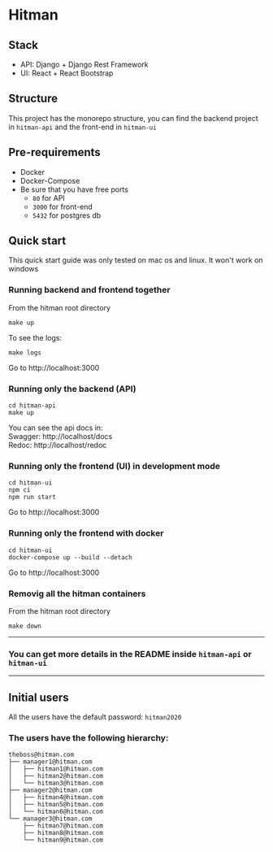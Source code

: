 # Hitman
## Stack
- API: Django + Django Rest Framework
- UI: React + React Bootstrap

## Structure
This project has the monorepo structure, you can find the backend project in `hitman-api` and the front-end in `hitman-ui`

## Pre-requirements
- Docker
- Docker-Compose
- Be sure that you have free ports 
    - `80` for API
    - `3000` for front-end
    - `5432` for postgres db

## Quick start
This quick start guide was only tested on mac os and linux. It won't work on windows
### Running backend and frontend together
From the hitman root directory
```console
make up
```

To see the logs:
```console
make logs
```

Go to http://localhost:3000

### Running only the backend (API)
```console
cd hitman-api  
make up
```

You can see the api docs in:  
Swagger: http://localhost/docs  
Redoc: http://localhost/redoc  

### Running only the frontend (UI) in development mode
```console
cd hitman-ui  
npm ci  
npm run start
```

Go to http://localhost:3000

### Running only the frontend with docker
```console
cd hitman-ui  
docker-compose up --build --detach
```

Go to http://localhost:3000

### Removig all the hitman containers
From the hitman root directory
```console
make down
```
---
### You can get more details in the README inside `hitman-api` or `hitman-ui`
---
## Initial users
All the users have the default password: `hitman2020`

### The users have the following hierarchy:
    theboss@hitman.com
    ├── manager1@hitman.com
    │   ├── hitman1@hitman.com
    │   ├── hitman2@hitman.com
    │   └── hitman3@hitman.com
    ├── manager2@hitman.com
    │   ├── hitman4@hitman.com
    │   ├── hitman5@hitman.com
    │   └── hitman6@hitman.com
    └── manager3@hitman.com
        ├── hitman7@hitman.com
        ├── hitman8@hitman.com
        └── hitman9@hitman.com
